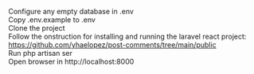 Configure any empty database in .env<br>
Copy .env.example to .env<br>
Clone the project<br>
Follow the onstruction for installing and running the laravel react project: https://github.com/yhaelopez/post-comments/tree/main/public <br>
Run php artisan ser <br>
Open browser in http://localhost:8000<br>
